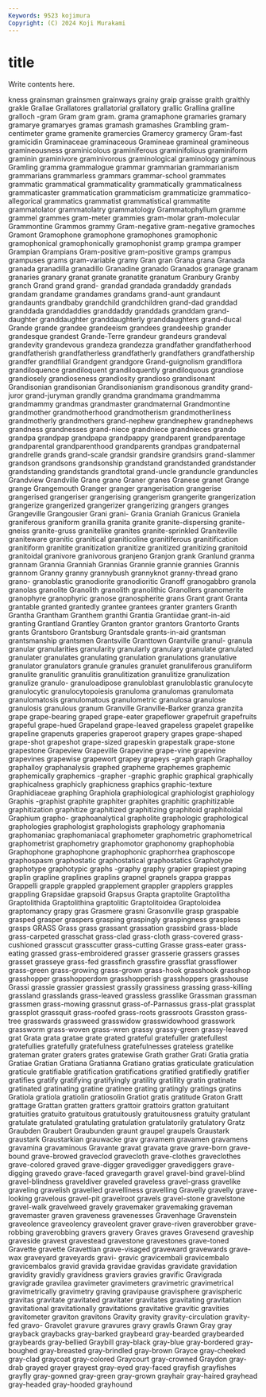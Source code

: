 ```yaml
---
Keywords: 9523 kojimura
Copyright: (C) 2024 Koji Murakami
---
```


# title

Write contents here.



kness
grainsman grainsmen grainways grainy graip graisse graith graithly grakle Grallae
Grallatores grallatorial grallatory grallic Grallina gralline gralloch -gram Gram gram
gram. grama gramaphone gramaries gramary gramarye gramaryes gramas gramash gramashes
Grambling gram-centimeter grame gramenite gramercies Gramercy gramercy Gram-fast gramicidin Graminaceae
graminaceous Gramineae gramineal gramineous gramineousness graminicolous graminiferous graminifolious graminiform graminin
graminivore graminivorous graminological graminology graminous Gramling gramma grammalogue grammar grammarian
grammarianism grammarians grammarless grammars grammar-school grammates grammatic grammatical grammaticality grammatically
grammaticalness grammaticaster grammatication grammaticism grammaticize grammatico-allegorical grammatics grammatist grammatistical grammatite
grammatolator grammatolatry grammatology Grammatophyllum gramme grammel grammes gram-meter grammies gram-molar
gram-molecular Grammontine Grammos grammy Gram-negative gram-negative gramoches Gramont Gramophone gramophone
gramophones gramophonic gramophonical gramophonically gramophonist gramp grampa gramper Grampian Grampians
Gram-positive gram-positive gramps grampus grampuses grams gram-variable gramy Gran gran
Grana grana Granada granada granadilla granadillo Granadine granado Granados granage
granam granaries granary granat granate granatite granatum Granbury Granby granch
Grand grand grand- grandad grandada grandaddy grandads grandam grandame grandames
grandams grand-aunt grandaunt grandaunts grandbaby grandchild grandchildren grand-dad granddad granddada
granddaddies granddaddy granddads granddam grand-daughter granddaughter granddaughterly granddaughters grand-ducal Grande
grande grandee grandeeism grandees grandeeship grander grandesque grandest Grande-Terre grandeur
grandeurs grandeval grandevity grandevous grandeza grandezza grandfather grandfatherhood grandfatherish grandfatherless
grandfatherly grandfathers grandfathership grandfer grandfilial Grandgent grandgore Grand-guignolism grandiflora grandiloquence
grandiloquent grandiloquently grandiloquous grandiose grandiosely grandioseness grandiosity grandioso grandisonant Grandisonian
grandisonian Grandisonianism grandisonous grandity grand-juror grand-juryman grandly grandma grandmama grandmamma
grandmammy grandmas grandmaster grandmaternal Grandmontine grandmother grandmotherhood grandmotherism grandmotherliness grandmotherly
grandmothers grand-nephew grandnephew grandnephews grandness grandnesses grand-niece grandniece grandnieces grando
grandpa grandpap grandpapa grandpappy grandparent grandparentage grandparental grandparenthood grandparents grandpas
grandpaternal grandrelle grands grand-scale grandsir grandsire grandsirs grand-slammer grandson grandsons
grandsonship grandstand grandstanded grandstander grandstanding grandstands grandtotal grand-uncle granduncle granduncles
Grandview Grandville Grane grane Graner granes Granese granet Grange grange
Grangemouth Granger granger grangerisation grangerise grangerised grangeriser grangerising grangerism grangerite
grangerization grangerize grangerized grangerizer grangerizing grangers granges Grangeville Grangousier Grani
grani- Grania Graniah Granicus Graniela graniferous graniform granilla granita granite
granite-dispersing granite-gneiss granite-gruss granitelike granites granite-sprinkled Graniteville graniteware granitic granitical
graniticoline granitiferous granitification granitiform granitite granitization granitize granitized granitizing granitoid
granitoidal granivore granivorous granjeno Granjon grank Granlund granma grannam Grannia
Granniah Grannias Grannie grannie grannies Grannis grannom Granny granny grannybush
grannyknot granny-thread grano grano- granoblastic granodiorite granodioritic Granoff granogabbro granola
granolas granolite Granolith granolith granolithic Granollers granomerite granophyre granophyric granose
granospherite grans Grant grant Granta grantable granted grantedly grantee grantees
granter granters Granth Grantha Grantham Granthem granthi Grantia Grantiidae grant-in-aid
granting Grantland Grantley Granton grantor grantors Grantorto Grants grants Grantsboro
Grantsburg Grantsdale grants-in-aid grantsman grantsmanship grantsmen Grantsville Granttown Grantville granul-
granula granular granularities granularity granularly granulary granulate granulated granulater granulates
granulating granulation granulations granulative granulator granulators granule granules granulet granuliferous
granuliform granulite granulitic granulitis granulitization granulitize granulization granulize granulo- granuloadipose
granuloblast granuloblastic granulocyte granulocytic granulocytopoiesis granuloma granulomas granulomata granulomatosis granulomatous
granulometric granulosa granulose granulosis granulous granum Granville Granville-Barker granza granzita
grape grape-bearing graped grape-eater grapeflower grapefruit grapefruits grapeful grape-hued Grapeland
grape-leaved grapeless grapelet grapelike grapeline grapenuts graperies graperoot grapery grapes
grape-shaped grape-shot grapeshot grape-sized grapeskin grapestalk grape-stone grapestone Grapeview Grapeville
Grapevine grape-vine grapevine grapevines grapewise grapewort grapey grapeys -graph graph
Graphalloy graphalloy graphanalysis graphed grapheme graphemes graphemic graphemically graphemics -grapher
-graphic graphic graphical graphically graphicalness graphicly graphicness graphics graphic-texture Graphidiaceae
graphing Graphiola graphiological graphiologist graphiology Graphis -graphist graphite graphiter graphites
graphitic graphitizable graphitization graphitize graphitized graphitizing graphitoid graphitoidal Graphium grapho-
graphoanalytical grapholite graphologic graphological graphologies graphologist graphologists graphology graphomania graphomaniac
graphomaniacal graphometer graphometric graphometrical graphometrist graphometry graphomotor graphonomy graphophobia Graphophone
graphophone graphophonic graphorrhea graphoscope graphospasm graphostatic graphostatical graphostatics Graphotype graphotype
graphotypic graphs -graphy graphy grapier grapiest graping graplin grapline graplines
graplins grapnel grapnels grappa grappas Grappelli grapple grappled grapplement grappler
grapplers grapples grappling Grapsidae grapsoid Grapsus Grapta graptolite Graptolitha Graptolithida
Graptolithina graptolitic Graptolitoidea Graptoloidea graptomancy grapy gras Grasmere grasni Grasonville
grasp graspable grasped grasper graspers grasping graspingly graspingness graspless grasps
GRASS Grass grass grassant grassation grassbird grass-blade grass-carpeted grasschat grass-clad
grass-cloth grass-covered grass-cushioned grasscut grasscutter grass-cutting Grasse grass-eater grass-eating grassed
grass-embroidered grasser grasserie grassers grasses grasset grasseye grass-fed grassfinch grassfire
grassflat grassflower grass-green grass-growing grass-grown grass-hook grasshook grasshop grasshopper grasshopperdom
grasshopperish grasshoppers grasshouse Grassi grassie grassier grassiest grassily grassiness grassing
grass-killing grassland grasslands grass-leaved grassless grasslike Grassman grassman grassmen grass-mowing
grassnut grass-of-Parnassus grass-plat grassplat grassplot grassquit grass-roofed grass-roots grassroots Grasston
grass-tree grasswards grassweed grasswidow grasswidowhood grasswork grassworm grass-woven grass-wren grassy
grassy-green grassy-leaved grat Grata grata gratae grate grated grateful gratefuller
gratefullest gratefullies gratefully gratefulness gratefulnesses grateless gratelike grateman grater graters
grates gratewise Grath grather Grati Gratia gratia Gratiae Gratian Gratiana
Gratianna Gratiano gratias graticulate graticulation graticule gratifiable gratification gratifications gratified
gratifiedly gratifier gratifies gratify gratifying gratifyingly gratility gratillity gratin gratinate
gratinated gratinating gratine gratinee grating gratingly gratings gratins Gratiola gratiola
gratiolin gratiosolin Gratiot gratis gratitude Graton Gratt grattage Grattan gratten
gratters grattoir grattoirs gratton gratuitant gratuities gratuito gratuitous gratuitously gratuitousness
gratuity gratulant gratulate gratulated gratulating gratulation gratulatorily gratulatory Gratz Graubden
Graubert Graubunden graunt graupel graupels Graustark graustark Graustarkian grauwacke grav
gravamem gravamen gravamens gravamina gravaminous Gravante gravat gravata grave grave-born
grave-bound grave-browed graveclod gravecloth grave-clothes graveclothes grave-colored graved grave-digger gravedigger
gravediggers grave-digging gravedo grave-faced gravegarth gravel gravel-bind gravel-blind gravel-blindness graveldiver
graveled graveless gravel-grass gravelike graveling gravelish gravelled gravelliness gravelling Gravelly
gravelly grave-looking gravelous gravel-pit gravelroot gravels gravel-stone gravelstone gravel-walk gravelweed
gravely gravemaker gravemaking graveman gravemaster graven graveness gravenesses Gravenhage Gravenstein
graveolence graveolency graveolent graver grave-riven graverobber grave-robbing graverobbing gravers gravery
Graves graves Gravesend graveship graveside gravest gravestead gravestone gravestones grave-toned
Gravette gravette Gravettian grave-visaged graveward gravewards grave-wax graveyard graveyards gravi-
gravic gravicembali gravicembalo gravicembalos gravid gravida gravidae gravidas gravidate gravidation
gravidity gravidly gravidness graviers gravies gravific Gravigrada gravigrade gravilea gravimeter
gravimeters gravimetric gravimetrical gravimetrically gravimetry graving gravipause gravisphere gravispheric gravitas
gravitate gravitated gravitater gravitates gravitating gravitation gravitational gravitationally gravitations gravitative
gravitic gravities gravitometer graviton gravitons Gravity gravity gravity-circulation gravity-fed gravo-
Gravolet gravure gravures gravy grawls Grawn Gray gray grayback graybacks
gray-barked graybeard gray-bearded graybearded graybeards gray-bellied Graybill gray-black gray-blue gray-bordered
gray-boughed gray-breasted gray-brindled gray-brown Grayce gray-cheeked gray-clad graycoat gray-colored Graycourt
gray-crowned Graydon gray-drab grayed grayer grayest gray-eyed gray-faced grayfish grayfishes
grayfly gray-gowned gray-green gray-grown grayhair gray-haired grayhead gray-headed gray-hooded grayhound
